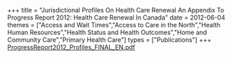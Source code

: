 +++
title = "Jurisdictional Profiles On Health Care Renewal An Appendix To Progress Report 2012: Health Care Renewal In Canada"
date = 2012-06-04
themes = ["Access and Wait Times","Access to Care in the North","Health Human Resources","Health Status and Health Outcomes","Home and Community Care","Primary Health Care"]
types = ["Publications"]
+++
[ProgressReport2012_Profiles_FINAL_EN.pdf](/files/ProgressReport2012_Profiles_FINAL_EN.pdf)
